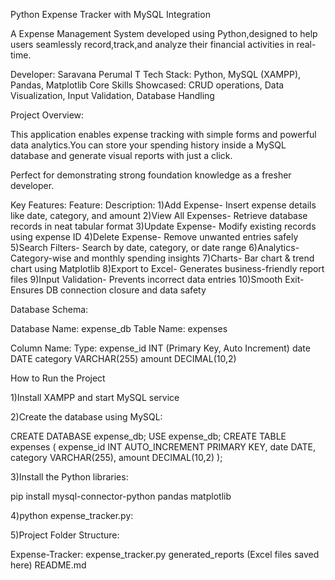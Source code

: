 Python Expense Tracker with MySQL Integration

A Expense Management System developed using Python,designed to help users seamlessly record,track,and analyze their financial activities in real-time.

Developer: Saravana Perumal T
Tech Stack: Python, MySQL (XAMPP), Pandas, Matplotlib
Core Skills Showcased: CRUD operations, Data Visualization, Input Validation, Database Handling

Project Overview:

This application enables expense tracking with simple forms and powerful data analytics.You can store your spending history inside a MySQL database and generate visual reports with just a click.

Perfect for demonstrating strong foundation knowledge as a fresher developer.

Key Features:
Feature:         	Description:
1)Add Expense-          Insert expense details like date, category, and amount
2)View All Expenses-	Retrieve database records in neat tabular format
3)Update Expense-	Modify existing records using expense ID
4)Delete Expense-	Remove unwanted entries safely
5)Search Filters-	Search by date, category, or date range
6)Analytics-	        Category-wise and monthly spending insights
7)Charts-       	Bar chart & trend chart using Matplotlib
8)Export to Excel-	Generates business-friendly report files
9)Input Validation- 	Prevents incorrect data entries
10)Smooth Exit- 	Ensures DB connection closure and data safety


Database Schema:

Database Name: expense_db
Table Name: expenses

Column Name:	Type:
expense_id	INT (Primary Key, Auto Increment)
date	        DATE
category	VARCHAR(255)
amount	        DECIMAL(10,2)

How to Run the Project

1)Install XAMPP and start MySQL service

2)Create the database using MySQL:

   CREATE DATABASE expense_db;
   USE expense_db;
   CREATE TABLE expenses (
   expense_id INT AUTO_INCREMENT PRIMARY KEY,
   date DATE,
   category VARCHAR(255),
   amount DECIMAL(10,2) );

3)Install the Python libraries:
 
   pip install mysql-connector-python pandas matplotlib

4)python expense_tracker.py:

5)Project Folder Structure:
  
   Expense-Tracker:
   expense_tracker.py
   generated_reports (Excel files saved here)
   README.md


